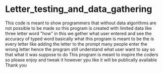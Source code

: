 # Letter_testing_and_data_gathering
This code is meant to show programmers that without data algorithms are not possible to be made
so this program is created with limited data like three letter word "how"
in this we gether what user entered and see the accuracy of typed word
basically what this program is meant to be the is every letter like 
adding the letter to the prompt many people enter the wrong letter hence 
the program still understand what user want to say so that what it was suppose to do
This program is meant to inspire the coders so please enjoy and tweak it however ypu like it will be publically available
Thank you
